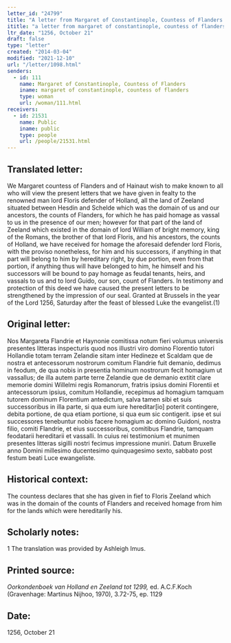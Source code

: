 ```yaml
---
letter_id: "24799"
title: "A letter from Margaret of Constantinople, Countess of Flanders (1256, October 21)"
ititle: "a letter from margaret of constantinople, countess of flanders (1256, october 21)"
ltr_date: "1256, October 21"
draft: false
type: "letter"
created: "2014-03-04"
modified: "2021-12-10"
url: "/letter/1098.html"
senders:
  - id: 111
    name: Margaret of Constantinople, Countess of Flanders
    iname: margaret of constantinople, countess of flanders
    type: woman
    url: /woman/111.html
receivers:
  - id: 21531
    name: Public
    iname: public
    type: people
    url: /people/21531.html
---
```

<h2> Translated letter:</h2>We Margaret countess of Flanders and of Hainaut wish to make known to all who will view the present letters that we have given in fealty to the renowned man lord Floris defender of Holland, all the land of Zeeland situated between Hesdin and Schelde which was the domain of us and our ancestors, the counts of Flanders, for which he has paid homage as vassal to us in the presence of our men; however for that part of the land of Zeeland which existed in the domain of lord William of bright memory, king of the Romans, the brother of that lord Floris, and his ancestors, the counts of Holland, we have received for homage the aforesaid defender lord Floris, with the proviso nonetheless, for him and his successors, if anything in that part will belong to him by hereditary right, by due portion, even from that portion, if anything thus will have belonged to him, he himself and his successors will be bound to pay homage as feudal tenants, heirs, and vassals to us and to lord Guido, our son, count of Flanders.
	In testimony and protection of this deed we have caused the present letters to be strengthened by the impression of our seal.
	Granted at Brussels in the year of the Lord 1256, Saturday after the feast of blessed Luke the evangelist.(1)
<h2 class="mt-4"> Original letter:</h2>Nos Margareta Flandrie et Haynonie comitissa notum fieri volumus universis presentes litteras inspecturis quod nos illustri viro domino Florentio tutori Hollandie totam terram Zelandie sitam inter Hedineze et Scaldam que de nostra et antecessorum nostrorum comitum Flandrie fuit demanio, dedimus in feodum, de qua nobis in presentia hominum nostrorum  fecit homagium ut vassallus; de illa autem parte terre Zelandie que de demanio extitit clare memorie domini Willelmi regis Romanorum, fratris ipsius domini Florentii et antecessorum ipsius, comitum Hollandie, recepimus ad homagium tamquam tutorem dominum Florentium antedictum, salva tamen sibi et suis successoribus in illa parte, si qua eum iure hereditar[io] poterit contingere, debita portione, de qua etiam portione, si qua eum sic contigerit. ipse et sui successores tenebuntur nobis facere homagium ac domino Guidoni, nostra filio, comiti Flandrie, et eius successoribus, comitibus Flandrie, tamquam feodatarii hereditarii et vassalli.
In cuius rei testimonium et munimen presentes litteras sigilli nostri fecimus impressione muniri.
Datum Bruxelle anno Domini millesimo ducentesimo quinquagesimo sexto, sabbato post  festum  beati Luce ewangeliste.
<h2 class="mt-4"> Historical context:</h2>The countess declares that she has given in fief to Floris Zeeland which was in the domain of the counts of Flanders and received homage from him for the lands which were hereditarily his.
<h2 class="mt-4"> Scholarly notes:</h2>1 The translation was provided by Ashleigh Imus.
<h2 class="mt-4"> Printed source:</h2><p><em>Oorkondenboek van Holland en Zeeland tot 1299,</em> ed. A.C.F.Koch (Gravenhage: Martinus Nijhoo, 1970), 3.72-75, ep. 1129</p><h2 class="mt-4"> Date:</h2>1256, October 21